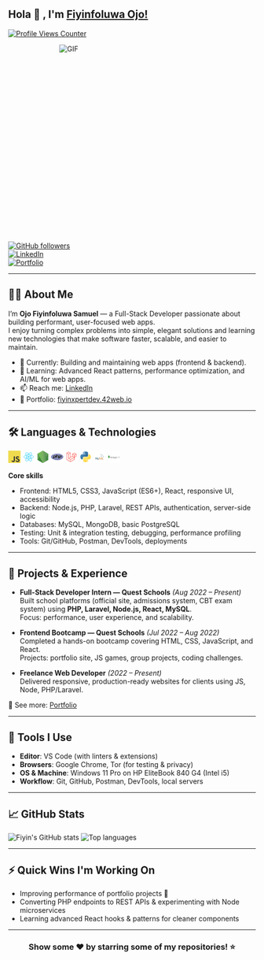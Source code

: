 ## Hola 👋 , I'm [Fiyinfoluwa Ojo!](https://fiyinxpertdev.42web.io/)

<p align="left">
  <a href="https://github.com/antonkomarev/github-profile-views-counter">
    <img src="https://komarev.com/ghpvc/?username=FiyinOjo637&style=for-the-badge&label=PROFILE+VIEWS&color=blue&labelColor=000000&color=brightgreen&abbreviated=true&base=12700" alt="Profile Views Counter" />
  </a>
</p>

<img align="right" alt="GIF" src="https://user-images.githubusercontent.com/74038190/229223263-cf2e4b07-2615-4f87-9c38-e37600f8381a.gif" width="400" height="400" />

[![GitHub followers](https://img.shields.io/github/followers/FiyinOjo637?label=Follow&style=social)](https://github.com/FiyinOjo637)  
[![LinkedIn](https://img.shields.io/badge/LinkedIn-Ojo%20Fiyinfoluwa-blue?style=flat-square&logo=linkedin)](https://www.linkedin.com/in/ojo-fiyinfoluwa-411563237/)  
[![Portfolio](https://img.shields.io/badge/Portfolio-fiyinxpertdev.42web.io-2648ff?style=flat-square&logo=google-chrome)](https://fiyinxpertdev.42web.io/)  

---

## 👨‍💻 About Me  
I’m **Ojo Fiyinfoluwa Samuel** — a Full-Stack Developer passionate about building performant, user-focused web apps.  
I enjoy turning complex problems into simple, elegant solutions and learning new technologies that make software faster, scalable, and easier to maintain.  

- 🔭 Currently: Building and maintaining web apps (frontend & backend).  
- 🌱 Learning: Advanced React patterns, performance optimization, and AI/ML for web apps.  
- 📫 Reach me: [LinkedIn](https://www.linkedin.com/in/ojo-fiyinfoluwa-411563237/)  
- 🔗 Portfolio: [fiyinxpertdev.42web.io](https://fiyinxpertdev.42web.io/)  

---

## 🛠️ Languages & Technologies  

<code><img height="25" src="https://raw.githubusercontent.com/github/explore/main/topics/javascript/javascript.png"></code>
<code><img height="25" src="https://raw.githubusercontent.com/github/explore/main/topics/react/react.png"></code>
<code><img height="25" src="https://raw.githubusercontent.com/github/explore/main/topics/nodejs/nodejs.png"></code>
<code><img height="25" src="https://raw.githubusercontent.com/github/explore/main/topics/php/php.png"></code>
<code><img height="25" src="https://raw.githubusercontent.com/github/explore/main/topics/laravel/laravel.png"></code>
<code><img height="25" src="https://raw.githubusercontent.com/github/explore/main/topics/python/python.png"></code>
<code><img height="25" src="https://raw.githubusercontent.com/github/explore/main/topics/mysql/mysql.png"></code>
<code><img height="25" src="https://raw.githubusercontent.com/github/explore/main/topics/mongodb/mongodb.png"></code>

**Core skills**
- Frontend: HTML5, CSS3, JavaScript (ES6+), React, responsive UI, accessibility  
- Backend: Node.js, PHP, Laravel, REST APIs, authentication, server-side logic  
- Databases: MySQL, MongoDB, basic PostgreSQL  
- Testing: Unit & integration testing, debugging, performance profiling  
- Tools: Git/GitHub, Postman, DevTools, deployments  

---

## 🚧 Projects & Experience  

- **Full-Stack Developer Intern — Quest Schools** *(Aug 2022 – Present)*  
  Built school platforms (official site, admissions system, CBT exam system) using **PHP, Laravel, Node.js, React, MySQL**.  
  Focus: performance, user experience, and scalability.  

- **Frontend Bootcamp — Quest Schools** *(Jul 2022 – Aug 2022)*  
  Completed a hands-on bootcamp covering HTML, CSS, JavaScript, and React.  
  Projects: portfolio site, JS games, group projects, coding challenges.  

- **Freelance Web Developer** *(2022 – Present)*  
  Delivered responsive, production-ready websites for clients using JS, Node, PHP/Laravel.  

🔗 See more: [Portfolio](https://fiyinxpertdev.42web.io/)  

---

## 🧰 Tools I Use  

- **Editor**: VS Code (with linters & extensions)  
- **Browsers**: Google Chrome, Tor (for testing & privacy)  
- **OS & Machine**: Windows 11 Pro on HP EliteBook 840 G4 (Intel i5)  
- **Workflow**: Git, GitHub, Postman, DevTools, local servers  

---

## 📈 GitHub Stats  

<p align="left">
  <img src="https://github-readme-stats.vercel.app/api?username=FiyinOjo637&show_icons=true&theme=algolia&include_all_commits=true&count_private=true" alt="Fiyin's GitHub stats" width="420"/>
  <img src="https://github-readme-stats.vercel.app/api/top-langs/?username=FiyinOjo637&layout=compact&langs_count=6&theme=algolia" alt="Top languages" width="350"/>
</p>

---

## ⚡ Quick Wins I'm Working On  

- Improving performance of portfolio projects 🚀  
- Converting PHP endpoints to REST APIs & experimenting with Node microservices  
- Learning advanced React hooks & patterns for cleaner components  

---

<div align="center">

### Show some ❤️ by starring some of my repositories! ⭐  

</div>
